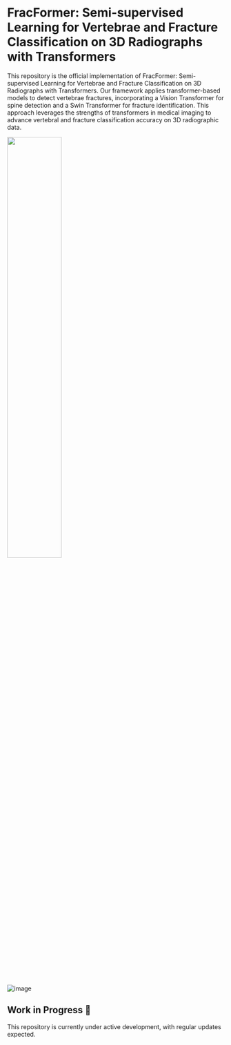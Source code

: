 # FracFormer: Semi-supervised Learning for Vertebrae and Fracture Classification on 3D Radiographs with Transformers
This repository is the official implementation of FracFormer: Semi-supervised Learning for Vertebrae and Fracture Classification on 3D Radiographs with Transformers. Our framework applies transformer-based models to detect vertebrae fractures, incorporating a Vision Transformer for spine detection and a Swin Transformer for fracture identification. This approach leverages the strengths of transformers in medical imaging to advance vertebral and fracture classification accuracy on 3D radiographic data.


<img src="https://github.com/user-attachments/assets/5a074c7a-4cea-460d-bfdb-06523ac54dc7" width="50%" />


![image](https://github.com/user-attachments/assets/b37d4a4f-c832-495e-ad3f-d19de4bb827a)


## Work in Progress 🚧

This repository is currently under active development, with regular updates expected.
